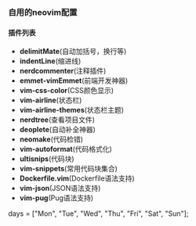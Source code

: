 ### 自用的neovim配置

#### 插件列表

* **delimitMate**(自动加括号，换行等)
* **indentLine**(缩进线)
* **nerdcommenter**(注释插件)
* **emmet-vimEmmet**(前端开发神器)
* **vim-css-color**(CSS颜色显示)
* **vim-airline**(状态栏)
* **vim-airline-themes**(状态栏主题)
* **nerdtree**(查看项目文件)
* **deoplete**(自动补全神器)
* **neomake**(代码检错)
* **vim-autoformat**(代码格式化)
* **ultisnips**(代码块)
* **vim-snippets**(常用代码块集合)
* **Dockerfile.vim**(Dockerfile语法支持)
* **vim-json**(JSON语法支持)
* **vim-pug**(Pug语法支持)

days = ["Mon", "Tue", "Wed", "Thu", "Fri", "Sat", "Sun"];
